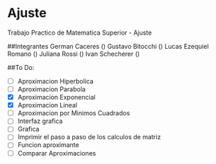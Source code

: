 # Ajuste
Trabajo Practico de Matematica Superior - Ajuste

##Integrantes
 German Caceres ()
 Gustavo Bitocchi ()
 Lucas Ezequiel Romano ()
 Juliana Rossi ()
 Ivan Schecherer ()

##To Do:
- [ ] Aproximacion Hiperbolica
- [ ] Aproximacion Parabola
- [X] Aproximacion Exponencial
- [X] Aproximacion Lineal
- [ ] Aproximacion por Minimos Cuadrados
- [ ] Interfaz grafica
- [ ] Grafica
- [ ] Imprimir el paso a paso de los calculos de matriz
- [ ] Funcion aproximante
- [ ] Comparar Aproximaciones
